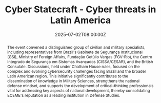 ---
title: Cyber Statecraft - Cyber threats in Latin America

event: Roundtable Discussion at ECEME - RJ
event_url: https://www.kcl.ac.uk/study/international

location: Escola de Comando e Estado-Maior do Exército
address:
  street: Praça Gen. Tibúrcio, 125 
  city: Rio de Janeiro
  region: RJ
  postcode: '22290-270'
  country: Brazil

summary: On July 2nd, the Army Command and Staff School (ECEME), in partnership with King's College London, hosted Cyber Statecraft - Cyber Threats in Latin America. This international roundtable brought together diverse civilian and military experts to discuss regional cybersecurity challenges, aiming to enhance defense knowledge and critical thinking in national security.
abstract: The event convened a distinguished group of civilian and military specialists, including representatives from Brazil's Gabinete de Segurança Institucional (GSI), Ministry of Foreign Affairs, Fundação Getúlio Vargas (FGV-Rio), the Centro Integrado de Segurança em Sistemas Avançados (CISSA/CESAR), and the British Consulate. Discussions, held under Chatham House rules, focused on the complex and evolving cybersecurity challenges facing Brazil and the broader Latin American region. This initiative significantly contributes to the dissemination of knowledge in Military Sciences, strengthens the national defense mindset, and supports the development of critical-thinking professionals vital for addressing key aspects of national development, thereby consolidating ECEME's reputation as a leading institution in Defense Studies.

# Talk start and end times.
#   End time can optionally be hidden by prefixing the line with `#`.
date: '2025-07-02T08:00:00Z'
date_end: '2025-07-02T18:00:00Z'
all_day: false

# Schedule page publish date (NOT talk date).
publishDate: '2017-01-01T00:00:00Z'

authors:
  - admin

tags: []

# Is this a featured talk? (true/false)
featured: false

image:
  caption: 'Image credit: [**ECEME Instagram**](https://www.instagram.com/eceme_exercito/?hl=pt-br)'
  focal_point: Right

#links:
#  - icon: twitter
#    icon_pack: fab
#    name: Follow
#    url: https://twitter.com/georgecushen
#url_code: 'https://github.com'
#url_pdf: ''
#url_slides: 'https://slideshare.net'
#url_video: 'https://youtube.com'

# Markdown Slides (optional).
#   Associate this talk with Markdown slides.
#   Simply enter your slide deck's filename without extension.
#   E.g. `slides = "example-slides"` references `content/slides/example-slides.md`.
#   Otherwise, set `slides = ""`.
slides: ""

# Projects (optional).
#   Associate this post with one or more of your projects.
#   Simply enter your project's folder or file name without extension.
#   E.g. `projects = ["internal-project"]` references `content/project/deep-learning/index.md`.
#   Otherwise, set `projects = []`.
projects:
  - example
---